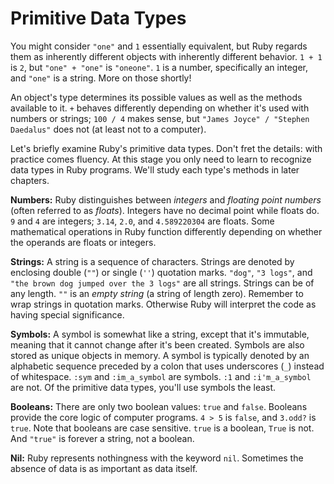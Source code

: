 # Primitive Data Types

You might consider `"one"` and `1` essentially equivalent, but Ruby regards them
as inherently different objects with inherently different behavior. `1 + 1` is
`2`, but `"one" + "one"` is `"oneone"`. `1` is a number, specifically an
integer, and `"one"` is a string. More on those shortly!

An object's type determines its possible values as well as the methods available
to it. `+` behaves differently depending on whether it's used with numbers or
strings; `100 / 4` makes sense, but `"James Joyce" / "Stephen Daedalus"` does
not (at least not to a computer).

Let's briefly examine Ruby's primitive data types. Don't fret the details: with
practice comes fluency. At this stage you only need to learn to recognize data
types in Ruby programs. We'll study each type's methods in later chapters.

**Numbers:** Ruby distinguishes between _integers_ and _floating point numbers_ (often
referred to as _floats_). Integers have no decimal point while floats do. `9`
and `4` are integers; `3.14`, `2.0`, and `4.589220304` are floats. Some
mathematical operations in Ruby function differently depending on whether the
operands are floats or integers.

**Strings:** A string is a sequence of characters. Strings are denoted by enclosing double (`""`)
or single (`''`) quotation marks. `"dog"`, `"3 logs"`, and `"the brown dog
jumped over the 3 logs"` are all strings. Strings can be of any length. `""` is
an _empty string_ (a string of length zero). Remember to wrap strings in quotation
marks. Otherwise Ruby will interpret the code as having special significance.

**Symbols:** A symbol is somewhat like a string, except that it's immutable, meaning that it
cannot change after it's been created. Symbols are also stored as unique objects
in memory. A symbol is typically denoted by an alphabetic sequence preceded by a
colon that uses underscores (`_`) instead of whitespace. `:sym` and
`:im_a_symbol` are symbols. `:1` and `:i'm_a_symbol` are not. Of the primitive
data types, you'll use symbols the least.

**Booleans:** There are only two boolean values: `true` and `false`. Booleans provide the core
logic of computer programs. `4 > 5` is `false`, and `3.odd?` is `true`. Note
that booleans are case sensitive. `true` is a boolean, `True` is not. And
`"true"` is forever a string, not a boolean.

**Nil:** Ruby represents nothingness with the keyword `nil`. Sometimes the absence of data is as
important as data itself.
